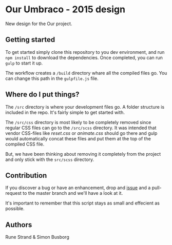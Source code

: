 # Our Umbraco - 2015 design

New design for the Our project.


## Getting started

To get started simply clone this repository to you dev environment, and run `npm install` to download the dependencies. Once completed, you can run `gulp` to start it up.

The workflow creates a `/build` directory whare all the compiled files go.
You can change this path in the `gulpfile.js` file.


## Where do I put things?

The `/src` directory is where your development files go. A folder structure is included in the repo. It's fairly simple to get started with.

The `/src/css` directory is most likely to be completely removed since regular CSS files can go to the `/src/scss` directory. It was intended that vendor CSS-files like *reset.css* or *animate.css* should go there and gulp would automatically concat these files and put them at the top of the compiled CSS file.

But, we have been thinking about removing it completely from the project and only stick with the `src/scss` directory.


## Contribution

If you discover a bug or have an enhancement, drop and [issue](http://issues.umbraco.org/issues) and a pull-request to the master branch and we'll have a look at it.

It's important to remember that this script stays as small and effecient as possible.


## Authors

Rune Strand & Simon Busborg


